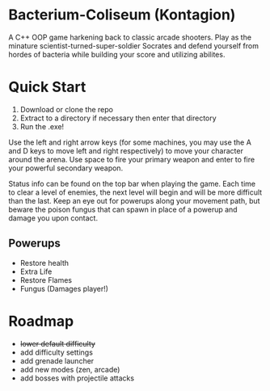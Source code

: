 # Bacterium-Coliseum (Kontagion)
A C++ OOP game harkening back to classic arcade shooters. Play as the minature scientist-turned-super-soldier Socrates and defend yourself from hordes of bacteria while building your score and utilizing abilites.

# Quick Start
1) Download or clone the repo
2) Extract to a directory if necessary then enter that directory
3) Run the .exe!

Use the left and right arrow keys (for some machines, you may use the A and D keys to move left and right respectively) to move your character around the arena. Use space to fire your primary weapon and enter to fire your powerful secondary weapon. 

Status info can be found on the top bar when playing the game. Each time to clear a level of enemies, the next level will begin and will be more difficult than the last. Keep an eye out for powerups along your movement path, but beware the poison fungus that can spawn in place of a powerup and damage you upon contact.

## Powerups
- Restore health
- Extra Life
- Restore Flames
- Fungus (Damages player!)

# Roadmap
- ~~lower default difficulty~~
- add difficulty settings
- add grenade launcher
- add new modes (zen, arcade)
- add bosses with projectile attacks
